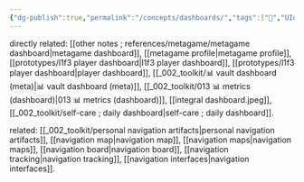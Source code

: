 ```yaml
---
{"dg-publish":true,"permalink":"/concepts/dashboards/","tags":["🌱","UIdesign"],"created":"2022-02-07T11:32:06.235-03:00","updated":"2024-06-20T17:03:36.794-03:00"}
---
```


directly related: [[other notes ; references/metagame/metagame dashboard\|metagame dashboard]], [[metagame profile\|metagame profile]], [[prototypes/l1f3 player dashboard\|l1f3 player dashboard]], [[prototypes/l1f3 player dashboard\|player dashboard]], [[_002_toolkit/📊 vault dashboard (meta)\|📊 vault dashboard (meta)]], [[_002_toolkit/013 📊 metrics (dashboard)\|013 📊 metrics (dashboard)]], [[integral dashboard.jpeg]], [[_002_toolkit/self-care ; daily dashboard\|self-care ; daily dashboard]].

related: [[_002_toolkit/personal navigation artifacts\|personal navigation artifacts]], [[navigation map\|navigation map]], [[navigation maps\|navigation maps]], [[navigation board\|navigation board]], [[navigation tracking\|navigation tracking]], [[navigation interfaces\|navigation interfaces]].